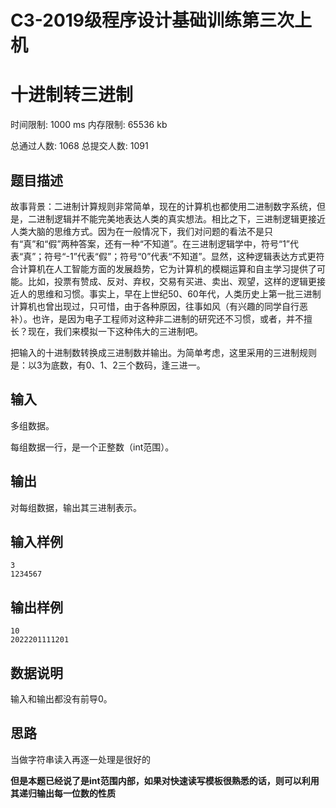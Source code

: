 # C3-2019级程序设计基础训练第三次上机

# 十进制转三进制

时间限制: 1000 ms 内存限制: 65536 kb

总通过人数: 1068 总提交人数: 1091

## 题目描述

故事背景：二进制计算规则非常简单，现在的计算机也都使用二进制数字系统，但是，二进制逻辑并不能完美地表达人类的真实想法。相比之下，三进制逻辑更接近人类大脑的思维方式。因为在一般情况下，我们对问题的看法不是只有“真”和“假”两种答案，还有一种“不知道”。在三进制逻辑学中，符号“1”代表“真”；符号“-1”代表“假”；符号“0”代表“不知道”。显然，这种逻辑表达方式更符合计算机在人工智能方面的发展趋势，它为计算机的模糊运算和自主学习提供了可能。比如，投票有赞成、反对、弃权，交易有买进、卖出、观望，这样的逻辑更接近人的思维和习惯。事实上，早在上世纪50、60年代，人类历史上第一批三进制计算机也曾出现过，只可惜，由于各种原因，往事如风（有兴趣的同学自行恶补）。也许，是因为电子工程师对这种非二进制的研究还不习惯，或者，并不擅长？现在，我们来模拟一下这种伟大的三进制吧。

把输入的十进制数转换成三进制数并输出。为简单考虑，这里采用的三进制规则是：以3为底数，有0、1、2三个数码，逢三进一。

## 输入

多组数据。

每组数据一行，是一个正整数（int范围）。

## 输出

对每组数据，输出其三进制表示。

## 输入样例

```
3
1234567
```

## 输出样例

```
10
2022201111201
```

## 数据说明

输入和输出都没有前导0。

## 思路

当做字符串读入再逐一处理是很好的

**但是本题已经说了是int范围内部，如果对快速读写模板很熟悉的话，则可以利用其递归输出每一位数的性质**

